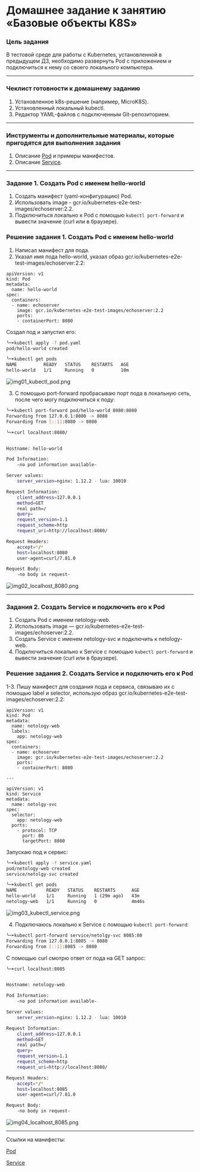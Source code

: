 # Домашнее задание к занятию «Базовые объекты K8S»

### Цель задания

В тестовой среде для работы с Kubernetes, установленной в предыдущем ДЗ, необходимо развернуть Pod с приложением и подключиться к нему со своего локального компьютера. 

------

### Чеклист готовности к домашнему заданию

1. Установленное k8s-решение (например, MicroK8S).
2. Установленный локальный kubectl.
3. Редактор YAML-файлов с подключенным Git-репозиторием.

------

### Инструменты и дополнительные материалы, которые пригодятся для выполнения задания

1. Описание [Pod](https://kubernetes.io/docs/concepts/workloads/pods/) и примеры манифестов.
2. Описание [Service](https://kubernetes.io/docs/concepts/services-networking/service/).

------

### Задание 1. Создать Pod с именем hello-world

1. Создать манифест (yaml-конфигурацию) Pod.
2. Использовать image - gcr.io/kubernetes-e2e-test-images/echoserver:2.2.
3. Подключиться локально к Pod с помощью `kubectl port-forward` и вывести значение (curl или в браузере).

### Решение задания 1. Создать Pod с именем hello-world

1. Написал манифест для пода.
2. Указал имя пода hello-world, указал образ gcr.io/kubernetes-e2e-test-images/echoserver:2.2:


```
apiVersion: v1
kind: Pod
metadata:
  name: hello-world
spec:
  containers:
  - name: echoserver
    image: gcr.io/kubernetes-e2e-test-images/echoserver:2.2
    ports:
    - containerPort: 8080
```

Создал под и запустил его:

```bash
╰─➤kubectl apply -f pod.yaml
pod/hello-world created

╰─➤kubectl get pods
NAME          READY   STATUS    RESTARTS   AGE
hello-world   1/1     Running   0          10m

```

![img01_kubectl_pod.png](/devops-08-kubernetes/kubernetes-1.2-basic-objects/img/img01_kubectl_pod.png)

3. С помощью port-forward пробрасываю порт пода в локальную сеть, после чего могу подключиться к поду:

```bash
╰─➤kubectl port-forward pod/hello-world 8080:8080
Forwarding from 127.0.0.1:8080 -> 8080
Forwarding from [::1]:8080 -> 8080
```

```bash
╰─➤curl localhost:8080/


Hostname: hello-world

Pod Information:
	-no pod information available-

Server values:
	server_version=nginx: 1.12.2 - lua: 10010

Request Information:
	client_address=127.0.0.1
	method=GET
	real path=/
	query=
	request_version=1.1
	request_scheme=http
	request_uri=http://localhost:8080/

Request Headers:
	accept=*/*  
	host=localhost:8080  
	user-agent=curl/7.81.0  

Request Body:
	-no body in request-
```

![img02_localhost_8080.png](/devops-08-kubernetes/kubernetes-1.2-basic-objects/img/img02_localhost_8080.png)

------

### Задания 2. Создать Service и подключить его к Pod

1. Создать Pod с именем netology-web.
2. Использовать image — gcr.io/kubernetes-e2e-test-images/echoserver:2.2.
3. Создать Service с именем netology-svc и подключить к netology-web.
4. Подключиться локально к Service с помощью `kubectl port-forward` и вывести значение (curl или в браузере).

### Решение задания 2. Создать Service и подключить его к Pod

1-3. Пишу манифест для создания пода и сервиса, связываю их с помощью label и selector, использую образ gcr.io/kubernetes-e2e-test-images/echoserver:2.2:

```
apiVersion: v1
kind: Pod
metadata:
  name: netology-web
  labels:
    app: netology-web
spec:
  containers:
  - name: echoserver
    image: gcr.io/kubernetes-e2e-test-images/echoserver:2.2
    ports:
    - containerPort: 8080

---

apiVersion: v1
kind: Service
metadata:
  name: netolgy-svc
spec:
  selector:
    app: netology-web
  ports:
    - protocol: TCP
      port: 80
      targetPort: 8080
```

Запускаю под и сервис:

```bash
╰─➤kubectl apply -f service.yaml
pod/netology-web created
service/netolgy-svc created

╰─➤kubectl get pods
NAME           READY   STATUS    RESTARTS      AGE
hello-world    1/1     Running   1 (29m ago)   43m
netology-web   1/1     Running   0             4m46s
```

![img03_kubectl_service.png](/devops-08-kubernetes/kubernetes-1.2-basic-objects/img/img03_kubectl_service.png)

4. Подключаюсь локально к Service с помощью `kubectl port-forward`:

```bash
╰─➤kubectl port-forward service/netolgy-svc 8085:80
Forwarding from 127.0.0.1:8085 -> 8080
Forwarding from [::1]:8085 -> 8080
```

С помощью curl смотрю ответ от пода на GET запрос:

```bash
╰─➤curl localhost:8085


Hostname: netology-web

Pod Information:
	-no pod information available-

Server values:
	server_version=nginx: 1.12.2 - lua: 10010

Request Information:
	client_address=127.0.0.1
	method=GET
	real path=/
	query=
	request_version=1.1
	request_scheme=http
	request_uri=http://localhost:8080/

Request Headers:
	accept=*/*  
	host=localhost:8085  
	user-agent=curl/7.81.0  

Request Body:
	-no body in request-
```

![img04_localhost_8085.png](/devops-08-kubernetes/kubernetes-1.2-basic-objects/img/img04_localhost_8085.png)

------

Ссылки на манифесты:

[Pod](/devops-08-kubernetes/kubernetes-1.2-basic-objects/src/pod.yaml)

[Service](/devops-08-kubernetes/kubernetes-1.2-basic-objects/src/service.yaml)